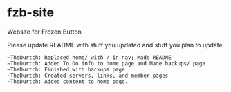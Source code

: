 fzb-site
========

Website for Frozen Button

Please update README with stuff you updated and stuff you plan to update.

	~TheDurtch: Replaced home/ with / in nav; Made README
	~TheDurtch: Added To Do info to home page and Made backups/ page
	~TheDurtch: Finished with backups page
	~TheDurtch: Created servers, links, and member pages
	~TheDurtch: Added content to home page.